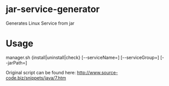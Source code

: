 # jar-service-generator
Generates Linux Service from jar

# Usage
manager.sh {install|uninstall|check} [--serviceName=<name>] [--serviceGroup=<name>] [--jarPath=<path>]

Original script can be found here: http://www.source-code.biz/snippets/java/7.htm
